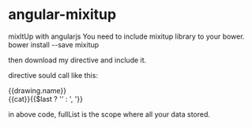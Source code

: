 # angular-mixitup
mixItUp with angularjs
You need to include mixitup library to your bower.
bower install --save mixitup

then download my directive and include it. 

directive sould call like this:

 <div id="grid" mixitup='mixitup' class="row portfolio show-all" entities='fullList'
       defaultorder="{{defaultFilter}}"  >
    <div class="mix portfolio-item grid-item" isotope-item="isotope-item" ng-class="className($index,fullList)"  data-myorder="{{$index}}"
         ng-repeat="drawing in fullList">
      <a href="#"><img class="img-responsive" ng-src="./resources/images/{{drawing.image}}" alt="" /></a>
      <div class="detail">
        <div class="pname">
          {{drawing.name}}
        </div>
        <div class="category"><span ng-repeat="cat in drawing.category">{{cat}}{{$last ? '' : ', '}}</span></div>
      </div>
    </div>
  </div>
  
  in above code, fullList is the scope where all your data stored.
